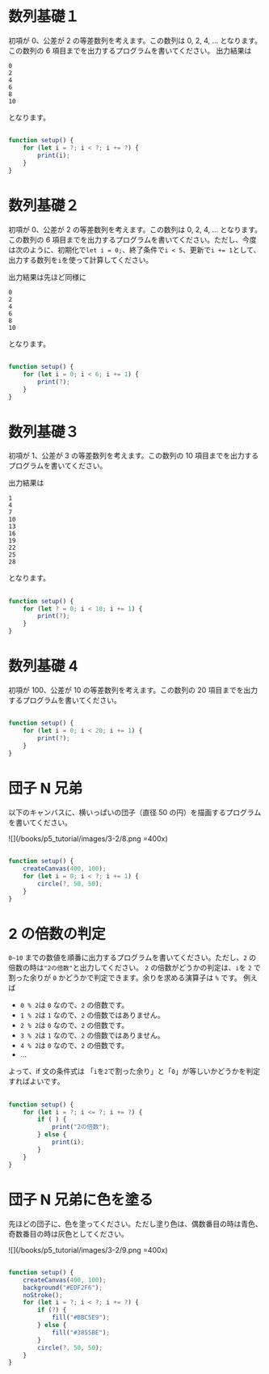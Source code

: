 # 数列基礎１

初項が 0、公差が 2 の等差数列を考えます。この数列は 0, 2, 4, ... となります。この数列の 6 項目までを出力するプログラムを書いてください。
出力結果は

```text
0
2
4
6
8
10
```

となります。

##

```js
function setup() {
    for (let i = ?; i < ?; i += ?) {
        print(i);
    }
}
```

# 数列基礎２

初項が 0、公差が 2 の等差数列を考えます。この数列は 0, 2, 4, ... となります。この数列の 6 項目までを出力するプログラムを書いてください。ただし、今度は次のように、初期化で`let i = 0;`、終了条件で`i < 5`、更新で`i += 1`として、出力する数列を`i`を使って計算してください。

出力結果は先ほど同様に

```text
0
2
4
6
8
10
```

となります。

##

```js
function setup() {
    for (let i = 0; i < 6; i += 1) {
        print(?);
    }
}
```

# 数列基礎３

初項が 1、公差が 3 の等差数列を考えます。この数列の 10 項目までを出力するプログラムを書いてください。

出力結果は

```text
1
4
7
10
13
16
19
22
25
28
```

となります。

##

```js
function setup() {
    for (let ? = 0; i < 10; i += 1) {
        print(?);
    }
}
```

# 数列基礎 4

初項が 100、公差が 10 の等差数列を考えます。この数列の 20 項目までを出力するプログラムを書いてください。

##

```js
function setup() {
    for (let i = 0; i < 20; i += 1) {
        print(?);
    }
}
```

# 団子 N 兄弟

以下のキャンバスに、横いっぱいの団子（直径 50 の円）を描画するプログラムを書いてください。

![](/books/p5_tutorial/images/3-2/8.png =400x)

##

```js
function setup() {
    createCanvas(400, 100);
    for (let i = 0; i < ?; i += 1) {
        circle(?, 50, 50);
    }
}
```

# 2 の倍数の判定

`0~10` までの数値を順番に出力するプログラムを書いてください。ただし、`2` の倍数の時は`"2の倍数"`と出力してください。
`2` の倍数がどうかの判定は、`i`を `2` で割った余りが `0` かどうかで判定できます。余りを求める演算子は `%` です。
例えば

-   `0 % 2`は `0` なので、`2` の倍数です。
-   `1 % 2`は `1` なので、`2` の倍数ではありません。
-   `2 % 2`は `0` なので、`2` の倍数です。
-   `3 % 2`は `1` なので、`2` の倍数ではありません。
-   `4 % 2`は `0` なので、`2` の倍数です。
-   ...

よって、if 文の条件式は 「`i`を`2`で割った余り」と「`0`」が等しいかどうかを判定すればよいです。

##

```js
function setup() {
    for (let i = ?; i <= ?; i += ?) {
        if ( ) {
            print("2の倍数");
        } else {
            print(i);
        }
    }
}
```

# 団子 N 兄弟に色を塗る

先ほどの団子に、色を塗ってください。ただし塗り色は、偶数番目の時は青色、奇数番目の時は灰色としてください。

![](/books/p5_tutorial/images/3-2/9.png =400x)

##

```js
function setup() {
    createCanvas(400, 100);
    background("#EDF2F6");
    noStroke();
    for (let i = ?; i < ?; i += ?) {
        if (?) {
            fill("#BBC5E9");
        } else {
            fill("#3855BE");
        }
        circle(?, 50, 50);
    }
}
```

